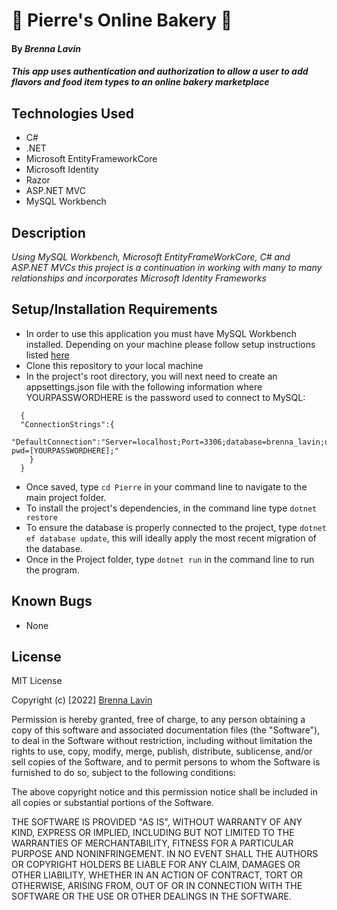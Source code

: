 # 🍞 Pierre's Online Bakery 🍰

#### By _**Brenna Lavin**_

#### _This app uses authentication and authorization to allow a user to add flavors and food item types to an online bakery marketplace_

## Technologies Used

* C#
* .NET
* Microsoft EntityFrameworkCore
* Microsoft Identity
* Razor
* ASP.NET MVC
* MySQL Workbench

## Description

_Using MySQL Workbench, Microsoft EntityFrameWorkCore, C# and ASP.NET MVCs this project is a continuation in working with many to many relationships and incorporates Microsoft Identity Frameworks_

## Setup/Installation Requirements

* In order to use this application you must have MySQL Workbench installed. Depending on your machine please follow setup instructions listed [here](https://www.learnhowtoprogram.com/c-and-net/getting-started-with-c/installing-and-configuring-mysql)
* Clone this repository to your local machine
* In the project's root directory, you will next need to create an appsettings.json file with the following information where YOURPASSWORDHERE is the password used to connect to MySQL:
```
  {
  "ConnectionStrings":{
    "DefaultConnection":"Server=localhost;Port=3306;database=brenna_lavin;uid=root; pwd=[YOURPASSWORDHERE];"
    }
  }
```

* Once saved, type ```cd Pierre``` in your command line to navigate to the main project folder.
* To install the project's dependencies, in the command line type ```dotnet restore```
* To ensure the database is properly connected to the project, type ```dotnet ef database update```, this will ideally apply the most recent migration of the database.
* Once in the Project folder, type ```dotnet run``` in the command line to run the program.

## Known Bugs
* None

## License


MIT License

Copyright (c) [2022] [Brenna Lavin](https://github.com/lavinbrenna)

Permission is hereby granted, free of charge, to any person obtaining a copy
of this software and associated documentation files (the "Software"), to deal
in the Software without restriction, including without limitation the rights
to use, copy, modify, merge, publish, distribute, sublicense, and/or sell
copies of the Software, and to permit persons to whom the Software is
furnished to do so, subject to the following conditions:

The above copyright notice and this permission notice shall be included in all
copies or substantial portions of the Software.

THE SOFTWARE IS PROVIDED "AS IS", WITHOUT WARRANTY OF ANY KIND, EXPRESS OR
IMPLIED, INCLUDING BUT NOT LIMITED TO THE WARRANTIES OF MERCHANTABILITY,
FITNESS FOR A PARTICULAR PURPOSE AND NONINFRINGEMENT. IN NO EVENT SHALL THE
AUTHORS OR COPYRIGHT HOLDERS BE LIABLE FOR ANY CLAIM, DAMAGES OR OTHER
LIABILITY, WHETHER IN AN ACTION OF CONTRACT, TORT OR OTHERWISE, ARISING FROM,
OUT OF OR IN CONNECTION WITH THE SOFTWARE OR THE USE OR OTHER DEALINGS IN THE
SOFTWARE.
